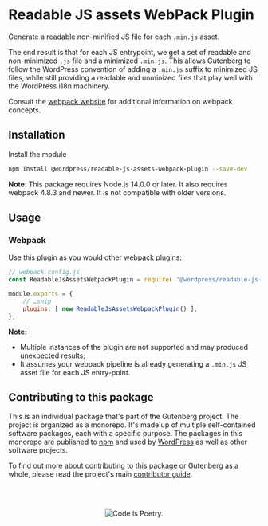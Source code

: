 # Readable JS assets WebPack Plugin

Generate a readable non-minified JS file for each `.min.js` asset.

The end result is that for each JS entrypoint, we get a set of readable and non-minimized `.js` file and a minimized `.min.js`. This allows Gutenberg to follow the WordPress convention of adding a `.min.js` suffix to minimized JS files, while still providing a readable and unminized files that play well with the WordPress i18n machinery.

Consult the [webpack website](https://webpack.js.org) for additional information on webpack concepts.

## Installation

Install the module

```bash
npm install @wordpress/readable-js-assets-webpack-plugin --save-dev
```

**Note**: This package requires Node.js 14.0.0 or later. It also requires webpack 4.8.3 and newer. It is not compatible with older versions.

## Usage

### Webpack

Use this plugin as you would other webpack plugins:

```js
// webpack.config.js
const ReadableJsAssetsWebpackPlugin = require( '@wordpress/readable-js-assets-webpack-plugin' );

module.exports = {
	// …snip
	plugins: [ new ReadableJsAssetsWebpackPlugin() ],
};
```

**Note:**

-   Multiple instances of the plugin are not supported and may produced unexpected results;
-   It assumes your webpack pipeline is already generating a `.min.js` JS asset file for each JS entry-point.

## Contributing to this package

This is an individual package that's part of the Gutenberg project. The project is organized as a monorepo. It's made up of multiple self-contained software packages, each with a specific purpose. The packages in this monorepo are published to [npm](https://www.npmjs.com/) and used by [WordPress](https://make.wordpress.org/core/) as well as other software projects.

To find out more about contributing to this package or Gutenberg as a whole, please read the project's main [contributor guide](https://github.com/WordPress/gutenberg/tree/HEAD/CONTRIBUTING.md).

<br /><br /><p align="center"><img src="https://s.w.org/style/images/codeispoetry.png?1" alt="Code is Poetry." /></p>
